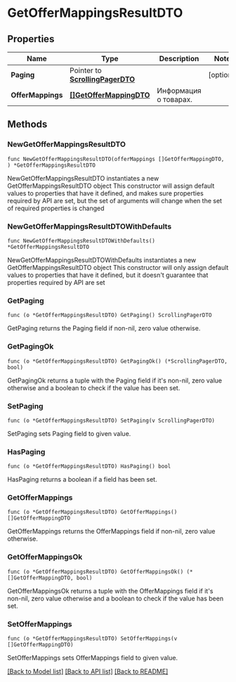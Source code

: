 # GetOfferMappingsResultDTO

## Properties

Name | Type | Description | Notes
------------ | ------------- | ------------- | -------------
**Paging** | Pointer to [**ScrollingPagerDTO**](ScrollingPagerDTO.md) |  | [optional] 
**OfferMappings** | [**[]GetOfferMappingDTO**](GetOfferMappingDTO.md) | Информация о товарах. | 

## Methods

### NewGetOfferMappingsResultDTO

`func NewGetOfferMappingsResultDTO(offerMappings []GetOfferMappingDTO, ) *GetOfferMappingsResultDTO`

NewGetOfferMappingsResultDTO instantiates a new GetOfferMappingsResultDTO object
This constructor will assign default values to properties that have it defined,
and makes sure properties required by API are set, but the set of arguments
will change when the set of required properties is changed

### NewGetOfferMappingsResultDTOWithDefaults

`func NewGetOfferMappingsResultDTOWithDefaults() *GetOfferMappingsResultDTO`

NewGetOfferMappingsResultDTOWithDefaults instantiates a new GetOfferMappingsResultDTO object
This constructor will only assign default values to properties that have it defined,
but it doesn't guarantee that properties required by API are set

### GetPaging

`func (o *GetOfferMappingsResultDTO) GetPaging() ScrollingPagerDTO`

GetPaging returns the Paging field if non-nil, zero value otherwise.

### GetPagingOk

`func (o *GetOfferMappingsResultDTO) GetPagingOk() (*ScrollingPagerDTO, bool)`

GetPagingOk returns a tuple with the Paging field if it's non-nil, zero value otherwise
and a boolean to check if the value has been set.

### SetPaging

`func (o *GetOfferMappingsResultDTO) SetPaging(v ScrollingPagerDTO)`

SetPaging sets Paging field to given value.

### HasPaging

`func (o *GetOfferMappingsResultDTO) HasPaging() bool`

HasPaging returns a boolean if a field has been set.

### GetOfferMappings

`func (o *GetOfferMappingsResultDTO) GetOfferMappings() []GetOfferMappingDTO`

GetOfferMappings returns the OfferMappings field if non-nil, zero value otherwise.

### GetOfferMappingsOk

`func (o *GetOfferMappingsResultDTO) GetOfferMappingsOk() (*[]GetOfferMappingDTO, bool)`

GetOfferMappingsOk returns a tuple with the OfferMappings field if it's non-nil, zero value otherwise
and a boolean to check if the value has been set.

### SetOfferMappings

`func (o *GetOfferMappingsResultDTO) SetOfferMappings(v []GetOfferMappingDTO)`

SetOfferMappings sets OfferMappings field to given value.



[[Back to Model list]](../README.md#documentation-for-models) [[Back to API list]](../README.md#documentation-for-api-endpoints) [[Back to README]](../README.md)


